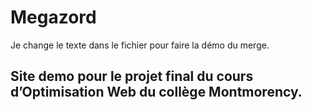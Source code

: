 # Megazord

Je change le texte dans le fichier pour faire la démo du merge.

## Site demo pour le projet final du cours d’Optimisation Web du collège Montmorency.
